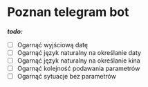 # Poznan telegram bot

**_todo:_**
- [ ] Ogarnąć wyjściową datę
- [ ] Ogarnąć język naturalny na określanie daty
- [ ] Ogarnąć język naturalny na określanie kina
- [ ] Ogarnąć kolejność podawania parametrów
- [ ] Ogarnąć sytuacje bez parametrów
